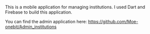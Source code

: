 This is a mobile application for managing institutions.
I used Dart and Firebase to build this application.

You can find the admin application here:
https://github.com/Moe-onebit/Admin_institutions
